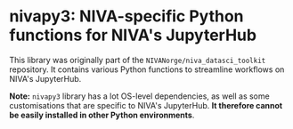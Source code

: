 # nivapy3: NIVA-specific Python functions for NIVA's JupyterHub

This library was originally part of the `NIVANorge/niva_datasci_toolkit` repository. It contains various Python functions to streamline workflows on NIVA's JupyterHub.

**Note:** `nivapy3` library has a lot OS-level dependencies, as well as some customisations that are specific to NIVA's JupyterHub. **It therefore cannot be easily installed in other Python environments**.






